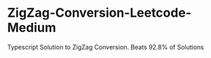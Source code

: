 # ZigZag-Conversion-Leetcode-Medium
Typescript Solution to ZigZag Conversion. Beats 92.8% of Solutions
